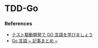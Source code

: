 # TDD-Go

### References

- [テスト駆動開発で GO 言語を学びましょう](https://andmorefine.gitbook.io/learn-go-with-tests/)
- [Go 言語 ~ 記事まとめ ~](https://selfnote.work/20190818/programming/golang-archive/#%E3%83%BB_Go%E8%A8%80%E8%AA%9E%E3%83%86%E3%82%B9%E3%83%88%E3%82%B3%E3%83%BC%E3%83%89%E3%81%AE%E6%9B%B8%E3%81%8D%E6%96%B92API%E7%B7%A8)
